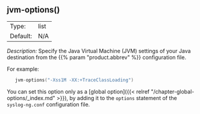---
---
<!-- DISCLAIMER: This file is based on the syslog-ng Open Source Edition documentation https://github.com/balabit/syslog-ng-ose-guides/commit/2f4a52ee61d1ea9ad27cb4f3168b95408fddfdf2 and is used under the terms of The syslog-ng Open Source Edition Documentation License. The file has been modified by Axoflow. -->

## jvm-options()

|          |      |
| -------- | ---- |
| Type:    | list |
| Default: | N/A  |

*Description:* Specify the Java Virtual Machine (JVM) settings of your Java destination from the {{% param "product.abbrev" %}} configuration file.

For example:

```c
   jvm-options("-Xss1M -XX:+TraceClassLoading")
```

You can set this option only as a [global option]({{< relref "/chapter-global-options/_index.md" >}}), by adding it to the `options` statement of the `syslog-ng.conf` configuration file.

